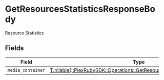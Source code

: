 # GetResourcesStatisticsResponseBody

Resource Statistics


## Fields

| Field                                                                                                                                         | Type                                                                                                                                          | Required                                                                                                                                      | Description                                                                                                                                   |
| --------------------------------------------------------------------------------------------------------------------------------------------- | --------------------------------------------------------------------------------------------------------------------------------------------- | --------------------------------------------------------------------------------------------------------------------------------------------- | --------------------------------------------------------------------------------------------------------------------------------------------- |
| `media_container`                                                                                                                             | [T.nilable(::PlexRubySDK::Operations::GetResourcesStatisticsMediaContainer)](../../models/operations/getresourcesstatisticsmediacontainer.md) | :heavy_minus_sign:                                                                                                                            | N/A                                                                                                                                           |